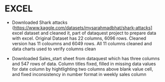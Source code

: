 # EXCEL
* Downloaded Shark attacks {https://www.kaggle.com/datasets/mysarahmadbhat/shark-attacks] excel dataset and cleaned it, part of dataquest project to prepare data with excel. Original Dataset has 22 columns, 6096 rows. Cleaned version has 11 coloumns and 6049 rows. All 11 columns cleaned and data charts used to verify columns clean 

* Downloaded Sales_start sheet from dataquest which has three columns and 547 rows of data. Column titles fixed, filled in missing data values for date column by hightlighting two columns above blank value cell, and fixed inconsistency in number format in weekly sales column
